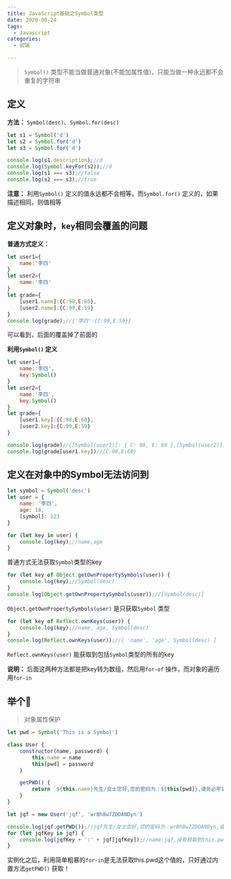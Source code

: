 ```yaml
---
title: JavaScript基础之Symbol类型
date: 2020-08-24
tags:
  - Javascript
categories:
  - 前端

---
```


> `Symbol()` 类型不能当做普通对象(不能加属性值)，只能当做一种永远都不会重复的字符串

## 定义

**方法：** `Symbol(desc)`、`Symbol.for(desc)`

```javascript
let s1 = Symbol('d')
let s2 = Symbol.for('d')
let s3 = Symbol.for('d')

console.log(s1.description);//d
console.log(Symbol.keyFor(s2));//d
console.log(s1 === s3);//false
console.log(s2 === s3);//true
```

**注意：** 利用`Symbol()` 定义的值永远都不会相等，而`Symbol.for()` 定义的，如果描述相同，则值相等

## 定义对象时，`key`相同会覆盖的问题

**普通方式定义：**

```javascript
let user1={
    name:'李四'
}
let user2={
    name:'李四'
}
let grade={
    [user1.name]:{C:98,E:60},
    [user2.name]:{C:99,E:59}
}
console.log(grade);//{'李四':{C:99,E:59}}
```

可以看到，后面的覆盖掉了前面的

**利用`Symbol()` 定义**

```javascript
let user1={
    name:'李四',
    key:Symbol()
}
let user2={
    name:'李四',
    key:Symbol()
}
let grade={
    [user1.key]:{C:98,E:60},
    [user2.key]:{C:99,E:59}
}

console.log(grade)//{[Symbol(user1)]: { C: 98, E: 60 },[Symbol(user2)]: { C: 99, E: 59 }}
console.log(grade[user1.key])//{C:98,E:60}
```

## 定义在对象中的Symbol无法访问到

```javascript
let symbol = Symbol('desc')
let user = {
    name: '李四',
    age: 18,
    [symbol]: 123
}

for (let key in user) {
    console.log(key);//name,age
}
```
普通方式无法获取`Symbol`类型的key

```javascript
for (let key of Object.getOwnPropertySymbols(user)) {
    console.log(key);//Symbol(desc)
}
console.log(Object.getOwnPropertySymbols(user));//[Symbol(desc)]
```

`Object.getOwnPropertySymbols(user)` 是只获取`Symbol` 类型

```javascript
for (let key of Reflect.ownKeys(user)) {
    console.log(key);//name, age, Symbol(desc)
}
console.log(Reflect.ownKeys(user));//[ 'name', 'age', Symbol(desc) ]
```

`Reflect.ownKeys(user)` 能获取到包括`Symbol`类型的所有的key

**说明：** 后面这两种方法都是把key转为数组，然后用`for-of` 操作，而对象的遍历用`for-in` 

## 举个🌰 

> 对象属性保护

```javascript
let pwd = Symbol('This is a Symbol')

class User {
    constructor(name, password) {
        this.name = name
        this[pwd] = password
    }

    getPWD() {
        return `${this.name}先生/女士您好,您的密码为：${this[pwd]},请务必牢记!`
    }
}

let jqf = new User('jqf', 'wrBh8w7ZDDANDyn')

console.log(jqf.getPWD());//jqf先生/女士您好,您的密码为：wrBh8w7ZDDANDyn,请务必牢记!
for (let jqfKey in jqf) {
    console.log(jqfKey + ':' + jqf[jqfKey]);//name:jqf,没有获取到this.pwd
}
```

实例化之后，利用简单粗暴的`for-in`是无法获取this.pwd这个值的，只好通过内置方法`getPWD()` 获取！